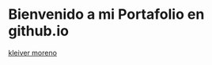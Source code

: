 # Bienvenido a mi Portafolio en github.io
<a href="https://kleiverkimg.github.io/Portafolio.github.io/">kleiver moreno<a>
